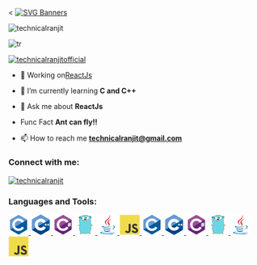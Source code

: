 < [![SVG Banners](https://svg-banners.vercel.app/api?type=origin&text1=Ranjit%20Das%20🤠&text2=💖%20Enjoy%20Your%20Day!!!&width=900&height=400)](https://github.com/Akshay090/svg-banners)


<img height="auto" src="https://komarev.com/ghpvc/?username=technicalranjitofficial&label=Profile%20views&color=0e75b6&style=flat" alt="technicalranjit" />



<p align="left"> <img width="900" src="https://readme-jokes.vercel.app/api" alt ="tr"/> </p>

<p align="left"> <a href="https://github.com/ryo-ma/github-profile-trophy"><img src="https://github-profile-trophy.vercel.app/?username=technicalranjitofficial" alt="technicalranjitofficial" /></a> </p>

- 🔭 Working on[ReactJs]()

- 🌱 I’m currently learning **C and C++**

- 💬 Ask me about **ReactJs**

- Func Fact **Ant can fly!!**

- 📫 How to reach me **technicalranjit@gmail.com**

<h3 align="left">Connect with me:</h3> <p align="left"> <a href=https://github.com/ target="blank"><img align="center" src=https://cdn.jsdelivr.net/npm/simple-icons@3.0.1/icons/github.svg alt="technicalranjit" height="30" width="40" /></a> </p>

<h3 align="left">Languages and Tools:</h3> <p align="left"> <a href=https://www.cprogramming.com/ target="_blank" rel="noreferrer"> <img src=https://raw.githubusercontent.com/devicons/devicon/master/icons/c/c-original.svg alt="android" width="40" height="40"/> </a> <a href=https://www.w3schools.com/cpp/ target="_blank" rel="noreferrer"> <img src=https://raw.githubusercontent.com/devicons/devicon/master/icons/cplusplus/cplusplus-original.svg alt="android" width="40" height="40"/> </a> <a href=https://www.w3schools.com/cs/ target="_blank" rel="noreferrer"> <img src=https://raw.githubusercontent.com/devicons/devicon/master/icons/csharp/csharp-original.svg alt="android" width="40" height="40"/> </a> <a href=https://golang.org target="_blank" rel="noreferrer"> <img src=https://raw.githubusercontent.com/devicons/devicon/master/icons/go/go-original.svg alt="android" width="40" height="40"/> </a> <a href=https://www.java.com target="_blank" rel="noreferrer"> <img src=https://raw.githubusercontent.com/devicons/devicon/master/icons/java/java-original.svg alt="android" width="40" height="40"/> </a> <a href=https://developer.mozilla.org/en-US/docs/Web/JavaScript target="_blank" rel="noreferrer"> <img src=https://raw.githubusercontent.com/devicons/devicon/master/icons/javascript/javascript-original.svg alt="android" width="40" height="40"/> </a> <a href=https://www.cprogramming.com/ target="_blank" rel="noreferrer"> <img src=https://raw.githubusercontent.com/devicons/devicon/master/icons/c/c-original.svg alt="android" width="40" height="40"/> </a> <a href=https://www.w3schools.com/cpp/ target="_blank" rel="noreferrer"> <img src=https://raw.githubusercontent.com/devicons/devicon/master/icons/cplusplus/cplusplus-original.svg alt="android" width="40" height="40"/> </a> <a href=https://www.w3schools.com/cs/ target="_blank" rel="noreferrer"> <img src=https://raw.githubusercontent.com/devicons/devicon/master/icons/csharp/csharp-original.svg alt="android" width="40" height="40"/> </a> <a href=https://golang.org target="_blank" rel="noreferrer"> <img src=https://raw.githubusercontent.com/devicons/devicon/master/icons/go/go-original.svg alt="android" width="40" height="40"/> </a> <a href=https://www.java.com target="_blank" rel="noreferrer"> <img src=https://raw.githubusercontent.com/devicons/devicon/master/icons/java/java-original.svg alt="android" width="40" height="40"/> </a> <a href=https://developer.mozilla.org/en-US/docs/Web/JavaScript target="_blank" rel="noreferrer"> <img src=https://raw.githubusercontent.com/devicons/devicon/master/icons/javascript/javascript-original.svg alt="android" width="40" height="40"/> </a> </p>



<img align="left" height="auto" width={900} src="https://github-readme-stats.vercel.app/api?username=technicalranjitofficial&show_icons=true&theme=radical" alt="" />
<img align="left" height="auto" width={650} src="https://github-readme-streak-stats.herokuapp.com/?user=technicalranjitofficial&theme=dark" alt="" />


<img align="right" height="auto" width={250} src="https://github-readme-stats.vercel.app/api/top-langs/?username=technicalranjitofficial&theme=tokyonight" alt="" /> 




